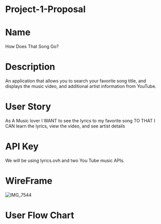 # Project-1-Proposal

# Name
How Does That Song Go?

# Description
An application that allows you to search your favorite song title, and displays the music video, and additional artist information from YouTube.

# User Story
As A Music lover
I WANT to see the lyrics to my favorite song
TO THAT I CAN learn the lyrics, view the video, and see artist details

# API Key
We will be using lyrics.ovh and two You Tube music APIs.

# WireFrame
![IMG_7544](https://user-images.githubusercontent.com/70964778/106366470-bc49c380-6301-11eb-92a2-0dde69f6b327.png)

# User Flow Chart
